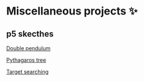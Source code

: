 # Miscellaneous projects :sparkles:

## p5 skecthes
[Double pendulum](https://preview.p5js.org/svante2001/present/fh4oob9tz)

[Pythagaros tree](https://preview.p5js.org/svante2001/present/M1KAyEhii)

[Target searching](https://preview.p5js.org/svante2001/present/U82DuRGMJ)